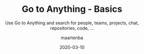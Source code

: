 ---
type: tip
date: 2020-03-10
title: Go to Anything - Basics
topics: [teams, work, chats, packages, personal, projects, code]
author: maartenba
subtitle: Use Go to Anything and search for people, teams, projects, chat, repositories, code, ...
thumbnail: ./thumbnail.png
cardThumbnail: ./card.png
shortVideo:
  poster: ./preview.png
  url: https://youtu.be/_YF6uOwBpAE
leadin: |
    **Go to Anything helps find and navigate to everything!**
    
    Use **Go to Anything** (<kbd>Ctrl+K</kbd> / <kbd>Cmd+K</kbd> on macOS) to find your way around Space!
    
    Go to Anything lets us search for people, teams, projects, repositories, code, and many more things. Go to Anything lets us search, and provides hints on what we can do - navigate to a user profile, open a chat, ...
    
    [More Go to Anything tips...](/space/guide/tips/go-to-anything-tips)
    
---